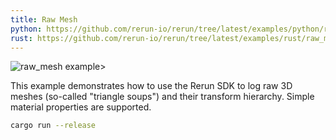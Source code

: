 ```yaml
---
title: Raw Mesh
python: https://github.com/rerun-io/rerun/tree/latest/examples/python/raw_mesh/main.py
rust: https://github.com/rerun-io/rerun/tree/latest/examples/rust/raw_mesh/src/main.rs
---
```


![raw_mesh example>](https://static.rerun.io/b09e56883fb6b62c6128e8de1da9f8bf55957b04_raw_mesh1.png)

This example demonstrates how to use the Rerun SDK to log raw 3D meshes (so-called "triangle soups") and their transform hierarchy. Simple material properties are supported.

```bash
cargo run --release
```
